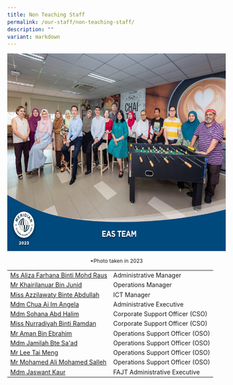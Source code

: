 ```yaml
---
title: Non Teaching Staff
permalink: /our-staff/non-teaching-staff/
description: ""
variant: markdown
---
```

<img src="/images/Our%20Staff/2023%20Dept%20Photos/EAS_Team__Formal_min.jpg" style="width:650px;height:455px;float:center">
<p style="margin-bottom:1; margin-top:1; font-size: 12px; text-align:center;">*Photo taken in 2023</p>



<table style="width:100%">
	 <tbody><tr>
    <td><a href="mailto:azila_farhana_mohd_raus@moe.edu.sg">Ms Aliza Farhana Binti Mohd Raus</a></td>
    <td>Administrative Manager</td>
  </tr>
  <tr>
    <td><a href="mailto:khairilanuar_junid@moe.edu.sg">Mr Khairilanuar Bin Junid</a></td>
    <td>Operations Manager</td>
  </tr>
  <tr>
    <td><a href="mailto:azzilawaty_abdullah@moe.edu.sg">Miss Azzilawaty Binte Abdullah</a></td>
    <td>ICT Manager</td>
  </tr>
	<tr>
    <td><a href="mailto:angela_chua_ai_im@moe.edu.sg">Mdm Chua Ai Im Angela</a></td>
    <td>Administrative Executive</td>
  </tr>
	<tr>
    <td><a href="mailto:Sohana_Abd_halim@moe.edu.sg">Mdm Sohana Abd Halim</a></td>
    <td>Corporate Support Officer (CSO)</td>
  </tr>
		 <tr>
    <td><a href="mailto:nurradiyah_ramdan_a@moe.edu.sg">Miss Nurradiyah Binti Ramdan</a></td>
    <td>Corporate Support Officer (CSO)</td>
  </tr>
	<tr>
    <td><a href="">Mr Aman Bin Ebrahim</a></td>
    <td>Operations Support Officer (OSO)</td>
  </tr>
	<tr>
    <td><a href="">Mdm Jamilah Bte Sa'ad</a></td>
    <td>Operations Support Officer (OSO)</td>
  </tr>
	<tr>
    <td><a href="">Mr Lee Tai Meng</a></td>
    <td>Operations Support Officer (OSO)</td>
  </tr>
	<tr>
    <td><a href="">Mr Mohamed Ali Mohamed Salleh</a></td>
    <td>Operations Support Officer (OSO)</td>
		 </tr>
		 <tr>
    <td><a href="mailto:oth_jaswant_kaur@moe.edu.sg">Mdm Jaswant Kaur</a></td>
    <td>FAJT Administrative Executive</td>
  </tr>
</tbody></table>